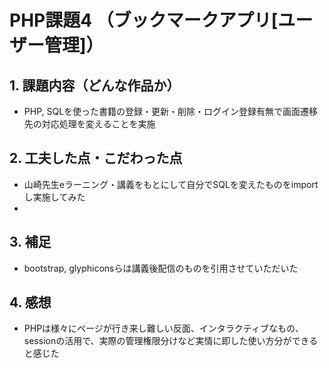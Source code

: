 # PHP課題4 （ブックマークアプリ[ユーザー管理]）

## 1. 課題内容（どんな作品か）
- PHP, SQLを使った書籍の登録・更新・削除・ログイン登録有無で画面遷移先の対応処理を変えることを実施

## 2. 工夫した点・こだわった点
- 山崎先生eラーニング・講義をもとにして自分でSQLを変えたものをimportし実施してみた
- 
## 3. 補足
- bootstrap, glyphiconsらは講義後配信のものを引用させていただいた

## 4. 感想
- PHPは様々にページが行き来し難しい反面、インタラクティブなもの、sessionの活用で、実際の管理権限分けなど実情に即した使い方分ができると感じた
